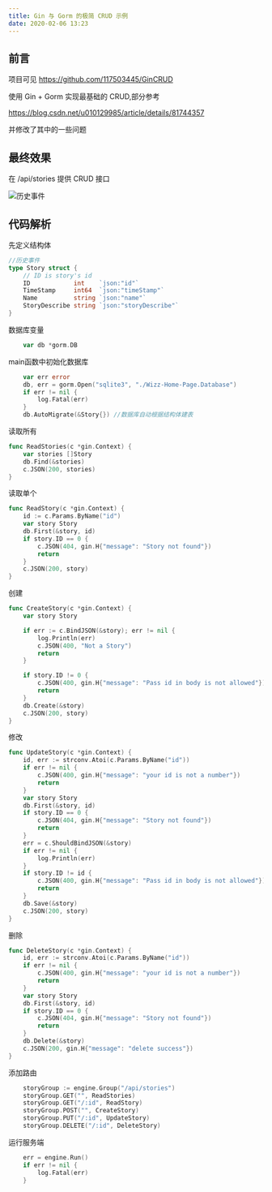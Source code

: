 ```yaml
---
title: Gin 与 Gorm 的极简 CRUD 示例
date: 2020-02-06 13:23
---
```

## 前言

项目可见 <https://github.com/117503445/GinCRUD>

使用 Gin + Gorm 实现最基础的 CRUD,部分参考

<https://blog.csdn.net/u010129985/article/details/81744357>

并修改了其中的一些问题

## 最终效果

在 /api/stories 提供 CRUD 接口

![历史事件](https://s2.ax1x.com/2020/02/06/1yHj5F.png)

## 代码解析

先定义结构体

```go
//历史事件
type Story struct {
    // ID is story's id
    ID            int    `json:"id"`
    TimeStamp     int64  `json:"timeStamp"`
    Name          string `json:"name"`
    StoryDescribe string `json:"storyDescribe"`
}
```

数据库变量

```go
    var db *gorm.DB
```

main函数中初始化数据库

```go
    var err error
    db, err = gorm.Open("sqlite3", "./Wizz-Home-Page.Database")
    if err != nil {
        log.Fatal(err)
    }
    db.AutoMigrate(&Story{}) //数据库自动根据结构体建表
```

读取所有

```go
func ReadStories(c *gin.Context) {
    var stories []Story
    db.Find(&stories)
    c.JSON(200, stories)
}
```

读取单个

```go
func ReadStory(c *gin.Context) {
    id := c.Params.ByName("id")
    var story Story
    db.First(&story, id)
    if story.ID == 0 {
        c.JSON(404, gin.H{"message": "Story not found"})
        return
    }
    c.JSON(200, story)
}
```

创建

```go
func CreateStory(c *gin.Context) {
    var story Story

    if err := c.BindJSON(&story); err != nil {
        log.Println(err)
        c.JSON(400, "Not a Story")
        return
    }

    if story.ID != 0 {
        c.JSON(400, gin.H{"message": "Pass id in body is not allowed"})
        return
    }
    db.Create(&story)
    c.JSON(200, story)
}
```

修改

```go
func UpdateStory(c *gin.Context) {
    id, err := strconv.Atoi(c.Params.ByName("id"))
    if err != nil {
        c.JSON(400, gin.H{"message": "your id is not a number"})
        return
    }
    var story Story
    db.First(&story, id)
    if story.ID == 0 {
        c.JSON(404, gin.H{"message": "Story not found"})
        return
    }
    err = c.ShouldBindJSON(&story)
    if err != nil {
        log.Println(err)
    }
    if story.ID != id {
        c.JSON(400, gin.H{"message": "Pass id in body is not allowed"})
        return
    }
    db.Save(&story)
    c.JSON(200, story)
}
```

删除

```go
func DeleteStory(c *gin.Context) {
    id, err := strconv.Atoi(c.Params.ByName("id"))
    if err != nil {
        c.JSON(400, gin.H{"message": "your id is not a number"})
        return
    }
    var story Story
    db.First(&story, id)
    if story.ID == 0 {
        c.JSON(404, gin.H{"message": "Story not found"})
        return
    }
    db.Delete(&story)
    c.JSON(200, gin.H{"message": "delete success"})
}
```

添加路由

```go
    storyGroup := engine.Group("/api/stories")
    storyGroup.GET("", ReadStories)
    storyGroup.GET("/:id", ReadStory)
    storyGroup.POST("", CreateStory)
    storyGroup.PUT("/:id", UpdateStory)
    storyGroup.DELETE("/:id", DeleteStory)
```

运行服务端

```go
    err = engine.Run()
    if err != nil {
        log.Fatal(err)
    }
```
